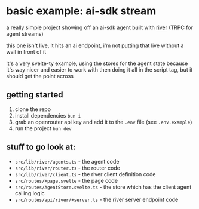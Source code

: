 # basic example: ai-sdk stream

a really simple project showing off an ai-sdk agent built with [river](https://github.com/bmdavis419/river) (TRPC for agent streams)

this one isn't live, it hits an ai endpoint, i'm not putting that live without a wall in front of it

it's a very svelte-ty example, using the stores for the agent state because it's way nicer and easier to work with then doing it all in the script tag, but it should get the point across

## getting started

1. clone the repo
2. install dependencies `bun i`
3. grab an openrouter api key and add it to the `.env` file (see `.env.example`)
4. run the project `bun dev`

## stuff to go look at:

- `src/lib/river/agents.ts` - the agent code
- `src/lib/river/router.ts` - the router code
- `src/lib/river/client.ts` - the river client definition code
- `src/routes/+page.svelte` - the page code
- `src/routes/AgentStore.svelte.ts` - the store which has the client agent calling logic
- `src/routes/api/river/+server.ts` - the river server endpoint code
